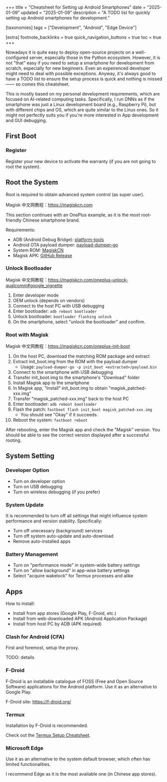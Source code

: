 +++
title = "Cheatsheet for Setting up Android Smartphones"
date = "2025-01-09"
updated = "2025-01-09"
description = "A TODO list for quickly setting up Android smartphones for development."

[taxonomies]
tags = ["Development", "Android", "Edge Device"]

[extra]
footnote_backlinks = true
quick_navigation_buttons = true
toc = true
+++

Nowadays it is quite easy to deploy open-source projects on a well-configured server, especially those in the Python ecosystem. However, it is not "that" easy if you need to setup a smartphone for development from scratch, especially for new beginners. Even an expeirenced developer might need to deal with possible exceptions. Anyway, it's always good to have a TODO list to ensure the setup process is quick and nothing is missed —— so comes this cheatsheet.

This is mostly based on my personal development requirements, which are focused on AI-related computing tasks. Specifically, I run DNNs as if the smartphone was just a Linux development board (e.g., Raspberry Pi), but with different chips and OS, which are quite similar to the Linux ones. So it might not perfectly suits you if you're more interested in App development and GUI debugging.

## First Boot

### Register

Register your new device to activate the warranty (if you are not going to root the system).

## Root the System

Root is required to obtain advanced system control (as super user).

Magisk 中文网教程：<https://magiskcn.com>

This section continues with an OnePlus example, as it is the most root-friendly Chinese smartphone brand.

Requirements:

- ADB (Android Debug Bridge): [platform-tools](https://developer.android.com/tools/releases/platform-tools)
- Android OTA payload dumper: [payload-dumper-go](https://github.com/ssut/payload-dumper-go)
- System ROM: [MagiskCN](https://magiskcn.com/roms.html)
- Magisk APK: [GitHub Release](https://github.com/topjohnwu/Magisk/releases)

### Unlock Bootloader

Magisk 中文网教程：<https://magiskcn.com/oneplus-unlock-qualcomm#google_vignette>

1. Enter developer mode
2. OEM unlock (depends on vendors)
3. Connect to the host PC with USB debugging
4. Enter bootloader: `adb reboot bootloader`
5. Unlock bootloader: `bootloader flashing unlock`
6. On the smartphone, select "unlock the bootloader" and confirm.

### Root with Magisk

Magisk 中文网教程：<https://magiskcn.com/oneplus-init-boot>

1. On the host PC, download the matching ROM package and extract
2. Extract init_boot.img from the ROM with the payload dumper
   - Usage: `payload-dumper-go -p init_boot <extracted>/payload.bin`
3. Connect to the smartphone with USB debugging
4. Transfer init_boot.img to the smartphone's "Download" folder
5. Install Magisk app to the smartphone
6. In Magisk app, "Install" init_boot.img to obtain "magisk_patched-xxx.img"
7. Transfer "magisk_patched-xxx.img" back to the host PC
8. Enter bootloader: `adb reboot bootloader`
9. Flash the patch: `fastboot flash init_boot magisk_patched-xxx.img`
    - You should see "Okay" if it succeeds.
10. Reboot the system: `fastboot reboot`

After rebooting, enter the Magisk app and check the "Magisk" version. You should be able to see the correct version displayed after a successful rooting.

## System Setting

### Developer Option

- Turn on developer option
- Turn on USB debugging
- Turn on wireless debugging (if you prefer)

### System Update

It is recommended to turn off all settings that might influence system performance and version stability. Specifically:

- Turn off unecessary (background) services
- Turn off system auto-update and auto-download
- Remove auto-installed apps

### Battery Management

- Turn on "performance mode" in system-wide battery settings
- Turn on "allow background" in app-wise battery settings
- Select "acquire wakelock" for Termux processes and alike

## Apps

How to install:

- Install from app stores (Google Play, F-Droid, etc.)
- Install from web-downloaded APK (Android Application Package)
- Install from host PC by ADB (APK required)

### Clash for Android (CFA)

First and foremost, setup the proxy.

TODO: details

### F-Droid

F-Droid is an installable catalogue of FOSS (Free and Open Source Software) applications for the Android platform. Use it as an alternative to Google Play.

F-Droid site: <https://f-droid.org/>

### Termux

Installation by F-Droid is recommended.

Check out the [Termux Setup Cheatsheet](https://xxxxyu.github.io/blog/articles/termux-setup-cheatsheet/).

### Microsoft Edge

Use it as an alternative to the system default browser, which often has limited functionalities.

I recommend Edge as it is the most available one (in Chinese app stores).
